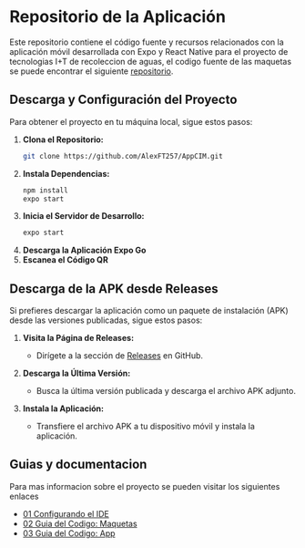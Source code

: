 # Repositorio de la Aplicación

Este repositorio contiene el código fuente y recursos relacionados con la aplicación móvil desarrollada con Expo y React Native para el proyecto de tecnologias I+T de recoleccion de aguas, el codigo fuente de las maquetas se puede encontrar el siguiente [repositorio](https://github.com/AlexFT257/ProyectoCIM).

## Descarga y Configuración del Proyecto

Para obtener el proyecto en tu máquina local, sigue estos pasos:
1. **Clona el Repositorio:**
   ```bash
   git clone https://github.com/AlexFT257/AppCIM.git
   ```
3. **Instala Dependencias:**
   ```bash
   npm install
   expo start
   ```
4. **Inicia el Servidor de Desarrollo:**
    ```bash
   expo start
   ```
5. **Descarga la Aplicación Expo Go**
6. **Escanea el Código QR**

## Descarga de la APK desde Releases

Si prefieres descargar la aplicación como un paquete de instalación (APK) desde las versiones publicadas, sigue estos pasos:

1. **Visita la Página de Releases:**
   - Dirígete a la sección de [Releases](https://github.com/AlexFT257/AppCIM/releases) en GitHub.

2. **Descarga la Última Versión:**
   - Busca la última versión publicada y descarga el archivo APK adjunto.

3. **Instala la Aplicación:**
   - Transfiere el archivo APK a tu dispositivo móvil y instala la aplicación.
  
## Guias y documentacion
Para mas informacion sobre el proyecto se pueden visitar los siguientes enlaces
- [01 Configurando el IDE](https://docs.google.com/document/d/1T85zK3a1arQwoyh2HpyoMMTzWf0UbDVQ5MWInLmmD9I/edit?usp=sharing)
- [02 Guia del Codigo: Maquetas](https://docs.google.com/document/d/1RCGMIs21hFFMJ7irf0WU2zNcz3wlClCO95bBUO3wlt0/edit?usp=sharing)
- [03 Guia del Codigo: App](https://docs.google.com/document/d/1Rf8MeAHpPTXxu9v88CpX-v1LIlPitKlzL40rkfOC7sE/edit?usp=sharing)

